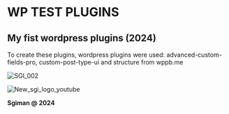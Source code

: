 # WP TEST PLUGINS 
 
## My fist wordpress plugins (2024)
 
To create these plugins, wordpress plugins were used: advanced-custom-fields-pro, custom-post-type-ui and structure from wppb.me



![SGI_002](https://github.com/sgiman/WP_TEST_PLUGINS/assets/7030369/8270f67a-64d5-4c66-931f-1e6ab1f9ebc1)

![New_sgi_logo_youtube](https://github.com/sgiman/WP_TEST_PLUGINS/assets/7030369/56e0110c-56bc-4c2b-a6af-d179ad25f5c3)



**Sgiman @ 2024**
